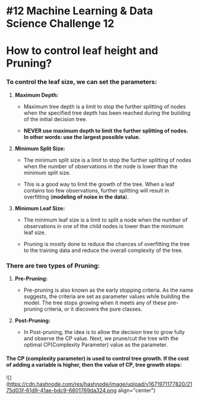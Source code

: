 # #12 Machine Learning & Data Science Challenge 12

# How to control leaf height and Pruning?

### To control the leaf size, we can set the parameters:

1. **Maximum Depth:**
    
    * Maximum tree depth is a limit to stop the further splitting of nodes when the specified tree depth has been reached during the building of the initial decision tree.
        
    * **NEVER use maximum depth to limit the further splitting of nodes. In other words: use the largest possible value.**
        
2. **Minimum Split Size:**
    
    * The minimum split size is a limit to stop the further splitting of nodes when the number of observations in the node is lower than the minimum split size.
        
    * This is a good way to limit the growth of the tree. When a leaf contains too few observations, further splitting will result in overfitting (**modeling of noise in the data**).
        
3. **Minimum Leaf Size:**
    
    * The minimum leaf size is a limit to split a node when the number of observations in one of the child nodes is lower than the minimum leaf size.
        
    * Pruning is mostly done to reduce the chances of overfitting the tree to the training data and reduce the overall complexity of the tree.
        

### There are two types of Pruning:

1. **Pre-Pruning:**
    
    * Pre-pruning is also known as the early stopping criteria. As the name suggests, the criteria are set as parameter values while building the model. The tree stops growing when it meets any of these pre-pruning criteria, or it discovers the pure classes.
        
2. **Post-Pruning:**
    
    * In Post-pruning, the idea is to allow the decision tree to grow fully and observe the CP value. Next, we prune/cut the tree with the optimal CP(Complexity Parameter) value as the parameter.
        

#### The CP (complexity parameter) is used to control tree growth. If the cost of adding a variable is higher, then the value of CP, tree growth stops:

![](https://cdn.hashnode.com/res/hashnode/image/upload/v1671971177820/2175d03f-61d9-41ae-bdc9-6801769da324.png align="center")